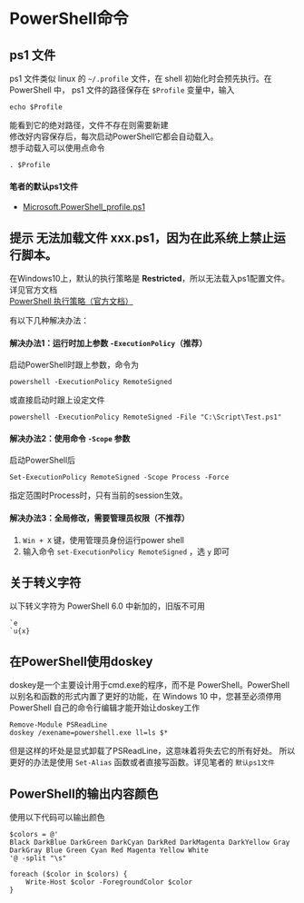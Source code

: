 # PowerShell命令

## ps1 文件
ps1 文件类似 linux 的 ``~/.profile`` 文件，在 shell 初始化时会预先执行。在 PowerShell 中， ps1 文件的路径保存在 ``$Profile`` 变量中，输入
```
echo $Profile
```
能看到它的绝对路径，文件不存在则需要新建  
修改好内容保存后，每次启动PowerShell它都会自动载入。  
想手动载入可以使用点命令
```
. $Profile
```
#### 笔者的默认ps1文件
* [Microsoft.PowerShell_profile.ps1](Microsoft.PowerShell_profile.ps1)


## 提示 无法加载文件 xxx.ps1，因为在此系统上禁止运行脚本。

在Windows10上，默认的执行策略是 **Restricted**，所以无法载入ps1配置文件。详见官方文档  
[PowerShell 执行策略（官方文档）](https://learn.microsoft.com/zh-cn/powershell/module/microsoft.powershell.core/about/about_execution_policies?view=powershell-7.3)

有以下几种解决办法：  

#### 解决办法1：运行时加上参数 ``-ExecutionPolicy``（推荐）  
启动PowerShell时跟上参数，命令为
```
powershell -ExecutionPolicy RemoteSigned
```
或直接启动时跟上设定文件
```
powershell -ExecutionPolicy RemoteSigned -File "C:\Script\Test.ps1"
```

#### 解决办法2：使用命令 ``-Scope`` 参数  
启动PowerShell后
```
Set-ExecutionPolicy RemoteSigned -Scope Process -Force
```
指定范围时Process时，只有当前的session生效。

#### 解决办法3：全局修改，需要管理员权限（不推荐）  
1. ``Win + X`` 键，使用管理员身份运行power shell  
2. 输入命令 ``set-ExecutionPolicy RemoteSigned`` ，选 ``y`` 即可

## 关于转义字符
以下转义字符为 PowerShell 6.0 中新加的，旧版不可用
```
`e
`u{x}
```

## 在PowerShell使用doskey
doskey是一个主要设计用于cmd.exe的程序，而不是 PowerShell。PowerShell 以别名和函数的形式内置了更好的功能，在 Windows 10 中，您甚至必须停用 PowerShell 自己的命令行编辑才能开始让doskey工作
```
Remove-Module PSReadLine
doskey /exename=powershell.exe ll=ls $*
```
但是这样的坏处是显式卸载了PSReadLine，这意味着将失去它的所有好处。
所以更好的办法是使用 ``Set-Alias`` 函数或者直接写函数。详见笔者的 ``默认ps1文件``

## PowerShell的输出内容颜色
使用以下代码可以输出颜色
```
$colors = @'
Black DarkBlue DarkGreen DarkCyan DarkRed DarkMagenta DarkYellow Gray
DarkGray Blue Green Cyan Red Magenta Yellow White
'@ -split "\s"

foreach ($color in $colors) {
    Write-Host $color -ForegroundColor $color
}
```
